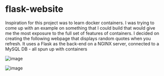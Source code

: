 # flask-website
Inspiration for this project was to learn docker containers. I was trying to come up with an example on something that I could build that would give me the most exposure to the full set of features of containers. 
I decided on creating the following webpage that displays random quotes when you refresh. It uses a Flask as the back-end on a NGINX server, connected to a MySQL DB - all spun up with containers

![image](https://github.com/pidgu91/flask-website/assets/54459016/7c6dcbda-40f5-4565-b776-d0f12079e8ef)

![image](https://github.com/pidgu91/flask-website/assets/54459016/17f48882-383c-4c78-8681-75dd6d25f3f5)
